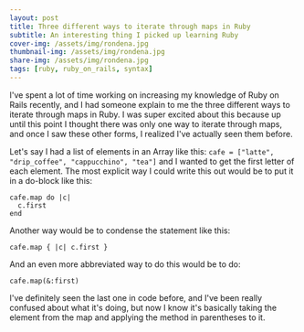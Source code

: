 ```yaml
---
layout: post
title: Three different ways to iterate through maps in Ruby
subtitle: An interesting thing I picked up learning Ruby
cover-img: /assets/img/rondena.jpg
thumbnail-img: /assets/img/rondena.jpg
share-img: /assets/img/rondena.jpg
tags: [ruby, ruby_on_rails, syntax]
---
```


I've spent a lot of time working on increasing my knowledge of Ruby on Rails recently, and I had someone explain to me the three different ways to iterate through maps in Ruby. I was super excited about this because up until this point I thought there was only one way to iterate through maps, and once I saw these other forms, I realized I've actually seen them before.

Let's say I had a list of elements in an Array like this: ```cafe = ["latte", "drip_coffee", "cappucchino", "tea"]``` and I wanted to get the first letter of each element. The most explicit way I could write this out would be to put it in a do-block like this:
```
cafe.map do |c| 
  c.first 
end
```

Another way would be to condense the statement like this:
```
cafe.map { |c| c.first }
``` 

And an even more abbreviated way to do this would be to do:
```
cafe.map(&:first)
```

I've definitely seen the last one in code before, and I've been really confused about what it's doing, but now I know it's basically taking the element from the map and applying the method in parentheses to it.

